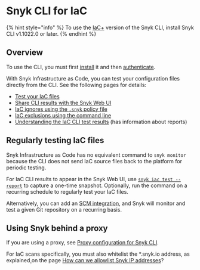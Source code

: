 # Snyk CLI for IaC

{% hint style="info" %}
To use the [IaC+](../../../scan-with-snyk/snyk-iac/getting-started-with-iac+-and-cloud-scans/) version of the Snyk CLI, install Snyk CLI v1.1022.0 or later.
{% endhint %}

## Overview

To use the CLI, you must first [install](../../install-or-update-the-snyk-cli/) it and then [authenticate](../../commands/auth.md).

With Snyk Infrastructure as Code, you can test your configuration files directly from the CLI. See the following pages for details:

* [Test your IaC files](test-your-iac-files/)
* [Share CLI results with the Snyk Web UI](share-cli-results-with-the-snyk-web-ui.md)
* [IaC ignores using the `.snyk` policy file](iac-ignores-using-the-.snyk-policy-file.md)
* [IaC exclusions using the command line](iac-exclusions-using-the-command-line.md)
* [Understanding the IaC CLI test results](understand-the-iac-cli-test-results/) (has information about reports)

## Regularly testing IaC files

Snyk Infrastructure as Code has no equivalent command to `snyk monitor` because the CLI does not send IaC source files back to the platform for periodic testing.

For IaC CLI results to appear in the Snyk Web UI, use [`snyk iac test --report`](https://docs.snyk.io/products/snyk-infrastructure-as-code/share-cli-results-with-the-snyk-web-ui) to capture a one-time snapshot. Optionally, run the command on a recurring schedule to regularly test your IaC files.

Alternatively, you can add an [SCM integration](../../../scm-ide-and-ci-cd-workflow-and-integrations/git-repositories-scms-integrations-with-snyk/), and Snyk will monitor and test a given Git repository on a recurring basis.

## Using Snyk behind a proxy

If you are using a proxy, see [Proxy configuration for Snyk CLI](../../configure-the-snyk-cli/proxy-configuration-for-snyk-cli.md).

For IaC scans specifically, you must also whitelist the \*.snyk.io address, as explained[ ](https://support.snyk.io/hc/en-us/articles/360002153077-How-can-we-whitelist-Snyk-IP-addresses-)on the page [How can we allowlist Snyk IP addresses](https://support.snyk.io/hc/en-us/articles/360002153077-How-can-we-allowlist-Snyk-IP-addresses)?

